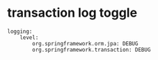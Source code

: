 # transaction log toggle
	logging:  
		level:  
			org.springframework.orm.jpa: DEBUG  
			org.springframework.transaction: DEBUG  
